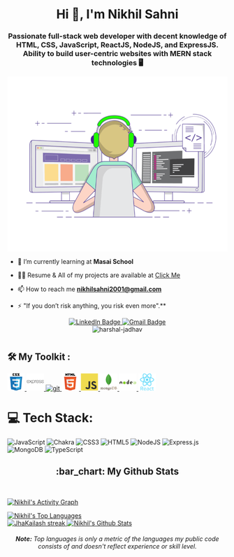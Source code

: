 <h1 align="center">Hi 👋, I'm Nikhil Sahni</h1>
<h3 align="center">Passionate full-stack web developer with decent
knowledge of HTML, CSS, JavaScript, ReactJS, NodeJS, and
ExpressJS. Ability to build user-centric websites with MERN
stack technologies 🖥</h3>

<p><img align="center" src="https://raw.githubusercontent.com/devSouvik/devSouvik/master/gif3.gif" width="100%" height="400px" /></p>




- 🌱 I’m currently learning at **Masai School**

 - 👨‍💻 Resume & All of my projects are available at  <a href="https://snikhil2001.github.io/">Click Me</a>  

- 📫 How to reach me **nikhilsahni2001@gmail.com**

- ⚡ "If you don’t risk anything, you risk even more".**



<!-- Adding Social Buttons -->
<div id="badges" align="center">
<!--  <a href="https://drive.google.com/file/d/1PBY-d_VQ7YYMDsZfWo6_8qfhQGVcui1I/view?usp=sharing">
    <img src="https://img.shields.io/badge/My Resume-blueviolet?style=for-the-badge&logo=inbox&logoColor=white" alt="Twitter Badge"/>
  </a> -->
  <a href="https://www.linkedin.com/in/nikhil-sahni-8a3562239/">
    <img src="https://img.shields.io/badge/Nikhil Sahni-blue?style=for-the-badge&logo=linkedin&logoColor=white" alt="LinkedIn Badge"/>
  </a>
  <a href="mailto:nikhilsahni2001@gmail.com">
    <img src="https://img.shields.io/badge/Nikhil Sahni-red?style=for-the-badge&logo=gmail&logoColor=white" alt="Gmail Badge"/>
  </a>
<!--   <a href="https://harshal-jadhav.github.io/">
    <img src="https://img.shields.io/badge/My Portfolio-brightgreen?style=for-the-badge&logoColor=red" alt="Youtube Badge"/>
  </a> -->
<!--   <a href="https://drive.google.com/file/d/1bQJfOs7pyOy1T3sBEVRlAXDk5RyPHOq-/view?usp=sharing">
    <img src="https://img.shields.io/badge/My Resume-blueviolet?style=for-the-badge&logo=inbox&logoColor=white" alt="Twitter Badge"/>
  </a> -->
</div>
<div align="center"> <img src="https://komarev.com/ghpvc/?username=snikhil2001&label=Profile%20views&color=0e75b6&style=flat" alt="harshal-jadhav" /> </div>
<h1></h1>

 

## 🛠 My Toolkit :
<div> <p align="left"> <a href="https://www.w3schools.com/css/" target="_blank" rel="noreferrer"> <img src="https://raw.githubusercontent.com/devicons/devicon/master/icons/css3/css3-original-wordmark.svg" alt="css3" width="40" height="40"/> </a> <a href="https://expressjs.com" target="_blank" rel="noreferrer"> <img background="white" src="https://raw.githubusercontent.com/devicons/devicon/master/icons/express/express-original-wordmark.svg" alt="express" width="40" height="40"/> </a> <a href="https://git-scm.com/" target="_blank" rel="noreferrer"> <img src="https://www.vectorlogo.zone/logos/git-scm/git-scm-icon.svg" alt="git" width="40" height="40"/> </a> <a href="https://www.w3.org/html/" target="_blank" rel="noreferrer"> <img src="https://raw.githubusercontent.com/devicons/devicon/master/icons/html5/html5-original-wordmark.svg" alt="html5" width="40" height="40"/> </a> <a href="https://developer.mozilla.org/en-US/docs/Web/JavaScript" target="_blank" rel="noreferrer"> <img src="https://raw.githubusercontent.com/devicons/devicon/master/icons/javascript/javascript-original.svg" alt="javascript" width="40" height="40"/> </a> <a href="https://www.mongodb.com/" target="_blank" rel="noreferrer"> <img src="https://raw.githubusercontent.com/devicons/devicon/master/icons/mongodb/mongodb-original-wordmark.svg" alt="mongodb" width="40" height="40"/> </a> <a href="https://nodejs.org" target="_blank" rel="noreferrer"> <img src="https://raw.githubusercontent.com/devicons/devicon/master/icons/nodejs/nodejs-original-wordmark.svg" alt="nodejs" width="40" height="40"/> </a> <a href="https://reactjs.org/" target="_blank" rel="noreferrer"> <img src="https://raw.githubusercontent.com/devicons/devicon/master/icons/react/react-original-wordmark.svg" alt="react" width="40" height="40"/> </a> </p></div>

<div>

<!--  [![My Skills](https://skills.thijs.gg/icons?i=javaScript,spring,hibernate,maven,mysql,aws,js,html,css,git)](https://skills.thijs.gg) -->
# 💻 Tech Stack:
![JavaScript](https://img.shields.io/badge/javascript-%23323330.svg?style=for-the-badge&logo=javascript&logoColor=%23F7DF1E) ![Chakra](https://img.shields.io/badge/chakra-%234ED1C5.svg?style=for-the-badge&logo=chakraui&logoColor=white) ![CSS3](https://img.shields.io/badge/css3-%231572B6.svg?style=for-the-badge&logo=css3&logoColor=white) ![HTML5](https://img.shields.io/badge/html5-%23E34F26.svg?style=for-the-badge&logo=html5&logoColor=white) ![NodeJS](https://img.shields.io/badge/node.js-6DA55F?style=for-the-badge&logo=node.js&logoColor=white) ![Express.js](https://img.shields.io/badge/express.js-%23404d59.svg?style=for-the-badge&logo=express&logoColor=%2361DAFB) ![MongoDB](https://img.shields.io/badge/MongoDB-%234ea94b.svg?style=for-the-badge&logo=mongodb&logoColor=white) ![TypeScript](https://img.shields.io/badge/typescript-%23007ACC.svg?style=for-the-badge&logo=typescript&logoColor=white)
</div>

<h2 align="center">:bar_chart: My Github Stats</h2>
   <br/>
   <p>
 <a href="https://github-readme-activity-graph.cyclic.app/graph?username=snikhil2001&theme=react">
        <img
          alt="Nikhil's Activity Graph"
          src="https://github-readme-activity-graph.cyclic.app/graph?username=snikhil2001&bg_color=0D1117&color=5BCDEC&line=5BCDEC&point=FFFFFF&hide_border=true&width=100vh"
        />
      </a>
    </p>
    <a href="https://github.com/snikhil2001/github-readme-stats"><img alt="Nikhil's Top Languages" width="80%" src="https://github-readme-stats.vercel.app/api/top-langs/?username=snikhil2001&langs_count=8&count_private=true&layout=compact&theme=react&hide_border=true&bg_color=0D1117" /></a>
    <div style="width:"100%";display:"flex";gap:"20px";">
    <a href="https://github.com/snikhil2001/github-readme-streak-stats">
        <img title=":fire: Get streak stats for your profile at git.io/streak-stats" alt="JhaKailash streak" src="https://github-readme-streak-stats.herokuapp.com/?user=snikhil2001&hide_border=true&theme=react&hide_border=true&bg_color=0D1117"/>
    </a>
    <a href="https://github.com/snikhil2001/github-readme-stats"><img alt="Nikhil's Github Stats" src="https://github-readme-stats.vercel.app/api?username=snikhil2001&show_icons=true&locale=en&theme=react&hide_border=true&bg_color=0D1117" alt="jhakailash" /></a>
</div>
 <h6 align="center"> <b>Note:</b> Top languages is only a metric of the languages my public code consists of and doesn't reflect experience or skill level.</h6>
<br/>
<br/>
